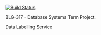 [![Build Status](https://travis-ci.org/mehmetcangun/Data-Labelling-Service.svg?branch=master)](https://travis-ci.org/mehmetcangun/Data-Labelling-Service)

BLG-317 - Database Systems Term Project.

Data Labelling Service

